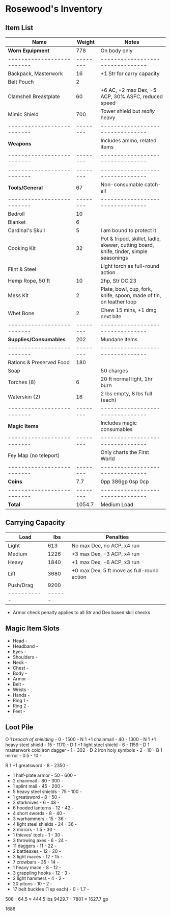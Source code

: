 # Rosewood's Inventory
## Item List
| Name                     | Weight | Notes
|--------------------------|--------|--------------------------------
| **Worn Equipment**       | 778    | On body only
|--------------------------|--------|--------------------------------
| Backpack, Masterwork     |  16    | +1 Str for carry capacity
| Belt Pouch               |   2    |
| Clamshell Breastplate    |  60    | +6 AC, +2 max Dex, -5 ACP, 30% ASFC, reduced speed
| Mimic Shield             | 700    | Tower shield but *really* heavy
|--------------------------|--------|--------------------------------
| **Weapons**              |        | Includes ammo, related items
|--------------------------|--------|--------------------------------
|--------------------------|--------|--------------------------------
| **Tools/General**        |  67    | Non-consumable catch-all
|--------------------------|--------|--------------------------------
| Bedroll                  |  10    |
| Blanket                  |   6    |
| Cardinal's Skull         |   5    | I am bound to protect it
| Cooking Kit              |  32    | Pot & tripod, skillet, ladle, skewer, cutting board, knife, tinder, simple seasonings
| Flint & Steel            |        | Light torch as full-round action
| Hemp Rope, 50 ft         |  10    | 2hp, Str DC 23
| Mess Kit                 |   2    | Plate, bowl, cup, fork, knife, spoon, made of tin, on leather loop
| Whet Bone                |   2    | Chew 15 mins, +1 dmg next bite
|--------------------------|--------|--------------------------------
| **Supplies/Consumables** | 202    | Mundane items
|--------------------------|--------|--------------------------------
| Rations & Preserved Food | 180    |
| Soap                     |        | 50 charges
| Torches (8)              |   6    | 20 ft normal light, 1hr burn
| Waterskin (2)            |  16    | 2 lbs empty, 8 lbs full (each)
|--------------------------|--------|--------------------------------
| **Magic Items**          |        | Includes magic consumables
|--------------------------|--------|--------------------------------
| Fey Map (no teleport)    |        | Only charts the First World
|--------------------------|--------|--------------------------------
| **Coins**                |   7.7  | 0pp 386gp 0sp 0cp
|--------------------------|--------|--------------------------------
| **Total**                |1054.7  | Medium Load

## Carrying Capacity
| Load      | lbs  | Penalties
|-----------|------|------------
| Light     | 613  | No max Dec, no ACP, x4 run
| Medium    | 1226 | +3 max Dex, -3 ACP, x4 run
| Heavy     | 1840 | +1 max Dex, -6 ACP, x3 run
| Lift      | 3680 | +0 max Dex, 5 ft move as full-round action
| Push/Drag | 9200 |
|-----------|------|
* Armor check penalty applies to all Str and Dex based skill checks

## Magic Item Slots
- Head      -
- Headband  -
- Eyes      -
- Shoulders -
- Neck      -
- Chest     -
- Body      -
- Armor     -
- Belt      -
- Wrists    -
- Hands     -
- Ring 1    -
- Ring 2    -
- Feet      -

## Loot Pile
O 1 *brooch of shielding*       - 0   - 1500 - 
N 1 +1 chainmail                - 40  - 1300 - 
N 1 +1 heavy steel shield       - 15  - 1170 - 
D 1 +1 light steel shield       - 6   - 1159 - 
D 1 masterwork cold iron dagger - 1   - 302  - 
D 2 iron holy symbols           - 2   - 10   - 
B 1 mirror                      - 0.5 - 10   - 

R 1 +1 greatsword               - 8   - 2350 - 

- 1 half-plate armor            - 50  - 600  - 
- 2 chainmail                   - 80  - 300  - 
- 1 splint mail                 - 45  - 200  - 
- 5 heavy steel shields         - 75  - 100  - 
- 1 greatsword                  - 8   - 50   - 
- 2 starknives                  - 6   - 48   - 
- 6 hooded lanterns             - 12  - 42   - 
- 4 short swords                - 8   - 40   - 
- 3 warhammers                  - 15  - 36   - 
- 4 light steel shields         - 24  - 36   - 
- 3 mirrors                     - 1.5 - 30   - 
- 1 thieves’ tools              - 1   - 30   - 
- 3 throwing axes               - 6   - 24   - 
- 11 daggers                    - 11  - 22   - 
- 2 battleaxes                  - 12  - 20   - 
- 3 light maces                 - 12  - 15   - 
- 7 crowbars                    - 35  - 14   - 
- 1 heavy mace                  - 8   - 12   - 
- 3 grappling hooks             - 12  - 3    - 
- 2 light hammers               - 4   - 2    - 
- 20 pitons                     - 10  - 2    - 
- 17 belt buckles (1 sp each)   - 0   - 1.7  - 

508 - 64.5 = 444.5 lbs
9429.7 - 7801 = 1627.7 gp

1686
